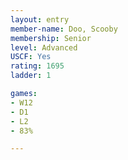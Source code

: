 ```yaml
---
layout: entry
member-name: Doo, Scooby
membership: Senior
level: Advanced
USCF: Yes
rating: 1695
ladder: 1

games:
- W12
- D1
- L2
- 83%

---
```

